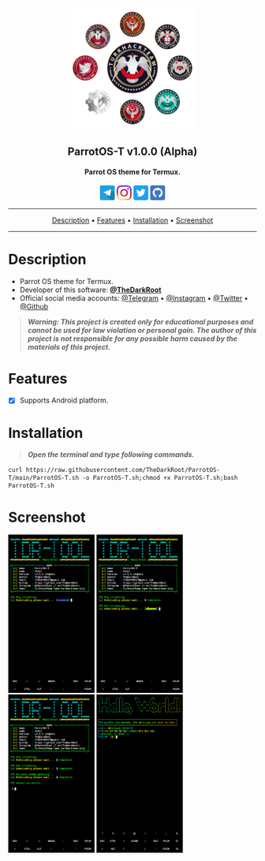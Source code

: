 <p align="center"><a href="https://turkhackteam.org"><img src="https://raw.githubusercontent.com/TheDarkRoot/FileStore/master/Images/TheDarkRoot/Banner.png" width="250"></a></p>
<h2 align="center"><b>ParrotOS-T v1.0.0 (Alpha)</b></h2>
<h4 align="center">Parrot OS theme for Termux.</h4>
</p>
<p align="center"><a href="center"><a href="https://t.me/TheDarkRoot"><img src="https://raw.githubusercontent.com/TheDarkRoot/FileStore/master/Images/TheDarkRoot/Telegram.png" width="30"></a>     <a href="center"><a href="https://instagram.com/TheDarkRoot"><img src="https://raw.githubusercontent.com/TheDarkRoot/FileStore/master/Images/TheDarkRoot/Instagram.png" width="30"></a>     <a href="center"><a href="https://twitter.com/TDarkRoot"><img src="https://raw.githubusercontent.com/TheDarkRoot/FileStore/master/Images/TheDarkRoot/Twitter.png" width="30"></a>     <a href="https://github.com/karjok/terkey"><img src="https://raw.githubusercontent.com/TheDarkRoot/FileStore/master/Images/TheDarkRoot/Github.png" width="30"></a></p>
</p>
<hr>
<p align="center"><a href="#Description">Description</a> &bull; <a href="#Features">Features</a> &bull; <a href="#Installation">Installation</a> &bull; <a href="#Screenshot">Screenshot</a></p>
<hr>


# Description

- Parrot OS theme for Termux.
- Developer of this software: **[@TheDarkRoot](https://github.com/TheDarkRoot)**
- Official social media accounts: [@Telegram](https://t.me/TheDarkRoot) &bull; [@Instagram](https://instagram.com/TheDarkRoot) &bull; [@Twitter](https://twitter.com/TDarkRoot) &bull; [@Github](https://github.com/TheDarkRoot)

> ***Warning: This project is created only for educational purposes and cannot be used for law violation or personal gain.
The author of this project is not responsible for any possible harm caused by the materials of this project.***

# Features

- [x] Supports Android platform.

# Installation

> ***Open the terminal and type following commands.***
```
curl https://raw.githubusercontent.com/TheDarkRoot/ParrotOS-T/main/ParrotOS-T.sh -o ParrotOS-T.sh;chmod +x ParrotOS-T.sh;bash ParrotOS-T.sh
```

# Screenshot

[<img src="https://raw.githubusercontent.com/TheDarkRoot/FileStore/master/Images/TheDarkRoot/Screenshots/ParrotOS-T%2001.png" width=175>](https://raw.githubusercontent.com/TheDarkRoot/FileStore/master/Images/TheDarkRoot/Screenshots/ParrotOS-T%2001.png)
[<img src="https://raw.githubusercontent.com/TheDarkRoot/FileStore/master/Images/TheDarkRoot/Screenshots/ParrotOS-T%2002.png" width=175>](https://raw.githubusercontent.com/TheDarkRoot/FileStore/master/Images/TheDarkRoot/Screenshots/ParrotOS-T%2002.png)
[<img src="https://raw.githubusercontent.com/TheDarkRoot/FileStore/master/Images/TheDarkRoot/Screenshots/ParrotOS-T%2003.png" width=175>](https://raw.githubusercontent.com/TheDarkRoot/FileStore/master/Images/TheDarkRoot/Screenshots/ParrotOS-T%2003.png)
  [<img src="https://raw.githubusercontent.com/TheDarkRoot/FileStore/master/Images/TheDarkRoot/Screenshots/ParrotOS-T%2004.png" width=175>](https://raw.githubusercontent.com/TheDarkRoot/FileStore/master/Images/TheDarkRoot/Screenshots/ParrotOS-T%2004.png)
